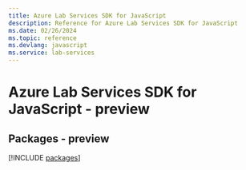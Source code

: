 ```yaml
---
title: Azure Lab Services SDK for JavaScript
description: Reference for Azure Lab Services SDK for JavaScript
ms.date: 02/26/2024
ms.topic: reference
ms.devlang: javascript
ms.service: lab-services
---
```

# Azure Lab Services SDK for JavaScript - preview
## Packages - preview
[!INCLUDE [packages](lab-services-index.md)]